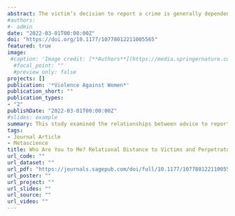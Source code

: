 ```yaml
---
abstract: The victim’s decision to report a crime is generally dependent on the advice received from a confidant. The effects of a confidant’s relationship to victims and perpetrators on the advice given to report rape were investigated. Indian participants (N = 418) read one of the seven scenarios of acquaintance rape as a confidant; the scenarios depicted different relationships between the victim and perpetrator (family vs. friend vs. stranger). Confidants closer to victims were more likely to advise reporting, whereas confidants closer to the perpetrator were less likely to advise reporting. Rape myth acceptance and victim blaming negatively predicted reporting to agencies.
#authors:
#- admin
date: "2022-03-01T00:00:00Z"
doi: "https://doi.org/10.1177/10778012211005565"
featured: true
image:
 #caption: 'Image credit: [**Authors**](https://media.springernature.com/full/springer-static/image/art%3A10.1038%2Fs44271-024-00179-1/MediaObjects/44271_2024_179_Fig1_HTML.png?as=webp)'
  #focal_point: ""
  #preview_only: false
projects: []
publication: '*Violence Against Women*'
publication_short: ""
publication_types:
- "2"
publishDate: "2022-03-01T00:00:00Z"
#slides: example
summary: This study examined the relationships between advice to report sexual assault and the relational distance between the confidant and the victim. We also explored victim blaming and rape myth acceptance.
tags:
- Journal Article
- Metascience
title: Who Are You to Me? Relational Distance to Victims and Perpetrators Affects Advising to Report Rape
url_code: ""
url_dataset: ""
url_pdf: "https://journals.sagepub.com/doi/full/10.1177/10778012211005565"
url_poster: ""
url_project: ""
url_slides: ""
url_source: ""
url_video: ""
---
```


